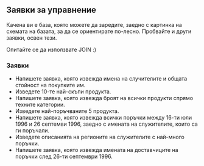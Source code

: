 ## Заявки за управнение

Качена ви е база, която можете да заредите, заедно с картинка на схемата на базата, за да се ориентирате по-лесно. Пробвайте и други заявки, освен тези.

Опитайте се да използвате JOIN :)

### Заявки

- Напишете заявка, която извежда имена на случителите и общата стойност на покупките им.
- Изведете 10-те най-скъпи продукта.
- Напишете заявка, която извежда броят на всички продукти спрямо техните категории.
- Изведете най-поръчваните 5 продукта.
- Напишете заявка, която извежда всички поръчки между 16-ти юли 1996 и 26 септемви 1996, заедно с имената на служителите, които са ги поръчали.
- Изведете описанията на регионите на служителите с най-много поръчки.
- Напишете заявка, която извежда имената на доставчиците на поръчки след 26-ти септември 1996.

